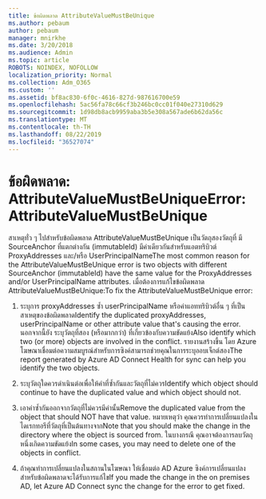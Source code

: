 ```yaml
---
title: ข้อผิดพลาด AttributeValueMustBeUnique
ms.author: pebaum
author: pebaum
manager: mnirkhe
ms.date: 3/20/2018
ms.audience: Admin
ms.topic: article
ROBOTS: NOINDEX, NOFOLLOW
localization_priority: Normal
ms.collection: Adm_O365
ms.custom: ''
ms.assetid: bf8ac830-6f0c-4616-827d-987616700e59
ms.openlocfilehash: 5ac56fa78c66cf3b246bc0cc01f040e27310d629
ms.sourcegitcommit: 1d98db8acb9959aba3b5e308a567ade6b62da56c
ms.translationtype: MT
ms.contentlocale: th-TH
ms.lasthandoff: 08/22/2019
ms.locfileid: "36527074"
---
```

# <a name="error-attributevaluemustbeunique"></a><span data-ttu-id="76f85-102">ข้อผิดพลาด: AttributeValueMustBeUnique</span><span class="sxs-lookup"><span data-stu-id="76f85-102">Error: AttributeValueMustBeUnique</span></span>

<span data-ttu-id="76f85-103">สาเหตุทั่ว ๆ ไปสำหรับข้อผิดพลาด AttributeValueMustBeUnique เป็นวัตถุสองวัตถุที่ มี SourceAnchor ที่แตกต่างกัน (immutableId) มีค่าเดียวกันสำหรับแอตทริบิวต์ ProxyAddresses และ/หรือ UserPrincipalName</span><span class="sxs-lookup"><span data-stu-id="76f85-103">The most common reason for the AttributeValueMustBeUnique error is two objects with different SourceAnchor (immutableId) have the same value for the ProxyAddresses and/or UserPrincipalName attributes.</span></span> <span data-ttu-id="76f85-104">เมื่อต้องการแก้ไขข้อผิดพลาด AttributeValueMustBeUnique:</span><span class="sxs-lookup"><span data-stu-id="76f85-104">To fix the AttributeValueMustBeUnique error:</span></span>
  
1. <span data-ttu-id="76f85-105">ระบุการ proxyAddresses ซ้ำ userPrincipalName หรือค่าแอททริบิวต์อื่น ๆ ที่เป็นสาเหตุของข้อผิดพลาด</span><span class="sxs-lookup"><span data-stu-id="76f85-105">Identify the duplicated proxyAddresses, userPrincipalName or other attribute value that's causing the error.</span></span> <span data-ttu-id="76f85-106">นอกจากนี้ยัง ระบุวัตถุที่สอง (หรือมากกว่า) ที่เกี่ยวข้องกับความขัดแย้ง</span><span class="sxs-lookup"><span data-stu-id="76f85-106">Also identify which two (or more) objects are involved in the conflict.</span></span> <span data-ttu-id="76f85-107">รายงานสร้างขึ้น โดย Azure โฆษณาเชื่อมต่อความสมบูรณ์สำหรับการซิงค์สามารถช่วยคุณในการระบุออบเจ็กต์สอง</span><span class="sxs-lookup"><span data-stu-id="76f85-107">The report generated by Azure AD Connect Health for sync can help you identify the two objects.</span></span>
    
2. <span data-ttu-id="76f85-108">ระบุวัตถุใดควรดำเนินต่อเพื่อให้ค่าที่ซ้ำกันและวัตถุที่ไม่ควร</span><span class="sxs-lookup"><span data-stu-id="76f85-108">Identify which object should continue to have the duplicated value and which object should not.</span></span>
    
3. <span data-ttu-id="76f85-109">เอาค่าซ้ำกันออกจากวัตถุที่ไม่ควรมีค่านั้น</span><span class="sxs-lookup"><span data-stu-id="76f85-109">Remove the duplicated value from the object that should NOT have that value.</span></span> <span data-ttu-id="76f85-110">หมายเหตุว่า คุณควรทำการเปลี่ยนแปลงในไดเรกทอรีที่วัตถุที่เป็นต้นทางจาก</span><span class="sxs-lookup"><span data-stu-id="76f85-110">Note that you should make the change in the directory where the object is sourced from.</span></span> <span data-ttu-id="76f85-111">ในบางกรณี คุณอาจต้องการลบวัตถุหนึ่งเกิดความขัดแย้ง</span><span class="sxs-lookup"><span data-stu-id="76f85-111">In some cases, you may need to delete one of the objects in conflict.</span></span>
    
4. <span data-ttu-id="76f85-112">ถ้าคุณทำการเปลี่ยนแปลงในสถานในโฆษณา ให้เชื่อมต่อ AD Azure ซิงค์การเปลี่ยนแปลงสำหรับข้อผิดพลาดจะได้รับการแก้ไข</span><span class="sxs-lookup"><span data-stu-id="76f85-112">If you made the change in the on premises AD, let Azure AD Connect sync the change for the error to get fixed.</span></span>
    

